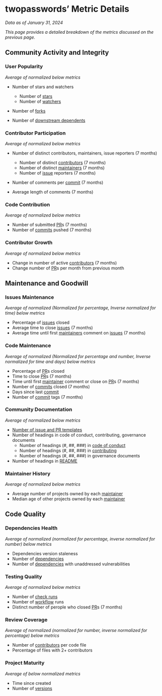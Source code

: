 # twopasswords’ Metric Details

*Data as of January 31, 2024*

*This page provides a detailed breakdown of the metrics discussed on the previous page.*

## Community Activity and Integrity

### User Popularity

*Average of normalized below metrics*

- Number of stars and watchers
  - Number of [stars](https://docs.github.com/en/get-started/exploring-projects-on-github/saving-repositories-with-stars#about-stars)
  - Number of [watchers](https://docs.github.com/en/rest/activity/watching?apiVersion=2022-11-28#about-watching)

- Number of [forks](https://docs.github.com/en/pull-requests/collaborating-with-pull-requests/working-with-forks/fork-a-repo)
- Number of [downstream dependents](https://docs.github.com/en/code-security/supply-chain-security/understanding-your-software-supply-chain/exploring-the-dependencies-of-a-repository)

### Contributor Participation

*Average of normalized below metrics*

- Number of distinct contributors, maintainers, issue reporters (7 months) 

  - Number of distinct [contributors](https://opensource.guide/how-to-contribute/#anatomy-of-an-open-source-project) (7 months)
  - Number of distinct [maintainers](https://opensource.guide/how-to-contribute/#anatomy-of-an-open-source-project) (7 months)
  - Number of [issue](https://docs.github.com/en/issues/tracking-your-work-with-issues/about-issues) reporters (7 months)

- Number of comments per [commit](https://docs.github.com/en/pull-requests/committing-changes-to-your-project/creating-and-editing-commits/about-commits) (7 months)
- Average length of comments (7 months)

### Code Contribution

*Average of normalized below metrics*

- Number of submitted [PR](https://docs.github.com/en/pull-requests/collaborating-with-pull-requests/proposing-changes-to-your-work-with-pull-requests/about-pull-requests)s (7 months) 
- Number of [commits](https://docs.github.com/en/pull-requests/committing-changes-to-your-project/creating-and-editing-commits/about-commits) pushed (7 months)

### Contributor Growth

*Average of normalized below metrics*

- Change in number of active [contributors](https://opensource.guide/how-to-contribute/#anatomy-of-an-open-source-project) (7 months)
- Change number of [PR](https://docs.github.com/en/pull-requests/collaborating-with-pull-requests/proposing-changes-to-your-work-with-pull-requests/about-pull-requests)s per month from previous month



## Maintenance and Goodwill

### Issues Maintenance

*Average of normalized (Normalized for percentage, Inverse normalized for time) below metrics*

- Percentage of [issues](https://docs.github.com/en/issues/tracking-your-work-with-issues/about-issues) closed
- Average time to close [issues](https://docs.github.com/en/issues/tracking-your-work-with-issues/about-issues) (7 months)
- Average time until first [maintainers](https://opensource.guide/how-to-contribute/#anatomy-of-an-open-source-project) comment on [issues](https://docs.github.com/en/issues/tracking-your-work-with-issues/about-issues) (7 months)

### Code Maintenance

*Average of normalized (Normalized for percentage and number, Inverse normalized for time and days) below metrics*

- Percentage of [PR](https://docs.github.com/en/pull-requests/collaborating-with-pull-requests/proposing-changes-to-your-work-with-pull-requests/about-pull-requests)s closed
- Time to close [PR](https://docs.github.com/en/pull-requests/collaborating-with-pull-requests/proposing-changes-to-your-work-with-pull-requests/about-pull-requests)s (7 months)
- Time until first [maintainer](https://opensource.guide/how-to-contribute/#anatomy-of-an-open-source-project) comment or close on [PR](https://docs.github.com/en/pull-requests/collaborating-with-pull-requests/proposing-changes-to-your-work-with-pull-requests/about-pull-requests)s (7 months)
- Number of [commits](https://docs.github.com/en/pull-requests/committing-changes-to-your-project/creating-and-editing-commits/about-commits) closed (7 months)
- Days since last [commit](https://docs.github.com/en/pull-requests/committing-changes-to-your-project/creating-and-editing-commits/about-commits)
- Number of [commit](https://docs.github.com/en/pull-requests/committing-changes-to-your-project/creating-and-editing-commits/about-commits) tags (7 months)

### Community Documentation

*Average of normalized below metrics*

- [Number of issue and PR templates](https://docs.github.com/en/communities/setting-up-your-project-for-healthy-contributions/creating-a-default-community-health-file)
- Number of headings in code of conduct, contributing, governance documents
  - Number of headings (#, ##, ###) in [code of conduct](https://docs.github.com/en/communities/setting-up-your-project-for-healthy-contributions/adding-a-code-of-conduct-to-your-project)
  - Number of headings (#, ##, ###) in [contributing](https://docs.github.com/en/communities/setting-up-your-project-for-healthy-contributions/setting-guidelines-for-repository-contributors)
  - Number of headings (#, ##, ###) in governance documents
- Number of headings in [README](https://docs.github.com/en/repositories/managing-your-repositorys-settings-and-features/customizing-your-repository/about-readmes)

### Maintainer History

*Average of normalized below metrics*

- Average number of projects owned by each [maintainer](https://opensource.guide/how-to-contribute/#anatomy-of-an-open-source-project)
- Median age of other projects owned by each [maintainer](https://opensource.guide/how-to-contribute/#anatomy-of-an-open-source-project)



## Code Quality

### Dependencies Health

*Average of normalized (normalized for percentage, inverse normalized for number) below metrics*

- Dependencies version staleness
- Number of  [dependencies](https://docs.github.com/en/code-security/supply-chain-security/understanding-your-software-supply-chain/exploring-the-dependencies-of-a-repository)
- Number of [dependencies](https://docs.github.com/en/code-security/supply-chain-security/understanding-your-software-supply-chain/exploring-the-dependencies-of-a-repository) with unaddressed vulnerabilities

### Testing Quality

*Average of normalized below metrics*

- Number of [check runs](https://docs.github.com/en/rest/guides/using-the-rest-api-to-interact-with-checks?apiVersion=2022-11-28)
- Number of [workflow](https://docs.github.com/en/actions/using-workflows/about-workflows) runs 
- Distinct number of perople who closed [PR](https://docs.github.com/en/pull-requests/collaborating-with-pull-requests/proposing-changes-to-your-work-with-pull-requests/about-pull-requests)s (7 months)

### Review Coverage

*Average of normalized (normalized for number, inverse normalized for percentage) below metrics*

- Number of [contributors](https://opensource.guide/how-to-contribute/#anatomy-of-an-open-source-project) per code file
- Percentage of files with 2+ contributors

### Project Maturity

*Average of below normalized metrics*

- Time since created
- Number of [versions](https://docs.github.com/en/repositories/releasing-projects-on-github/about-releases)